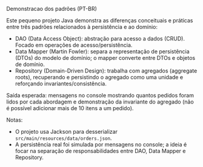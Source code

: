 
Demonstracao dos padrões (PT-BR)

Este pequeno projeto Java demonstra as diferenças conceituais e práticas entre
três padrões relacionados à persistência e ao domínio:

- DAO (Data Access Object): abstração para acesso a dados (CRUD). Focado em
	operações de acesso/persistência.
- Data Mapper (Martin Fowler): separa a representação de persistência (DTOs)
	do modelo de domínio; o mapper converte entre DTOs e objetos de domínio.
- Repository (Domain-Driven Design): trabalha com agregados (aggregate roots),
	recuperando e persistindo o agregado como uma unidade e reforçando
	invariantes/consistência.

Saída esperada: mensagens no console mostrando quantos pedidos foram lidos
por cada abordagem e demonstração da invariante do agregado (não é possível
adicionar mais de 10 itens a um pedido).

Notas:
- O projeto usa Jackson para desserializar `src/main/resources/data/orders.json`.
- A persistência real foi simulada por mensagens no console; a ideia é focar na
	separação de responsabilidades entre DAO, Data Mapper e Repository.
